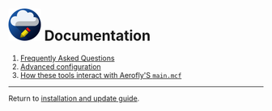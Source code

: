 # ![](./favicon-64x64.png) Documentation

1. [Frequently Asked Questions](faq.md)
1. [Advanced configuration](configuration.md)
1. [How these tools interact with Aerofly'S `main.mcf`](aerofly-config.md)

---

Return to [installation and update guide](../README.md).
